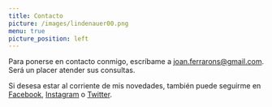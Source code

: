 ```yaml
---
title: Contacto
picture: /images/lindenauer00.png
menu: true
picture_position: left
---
```


Para ponerse en contacto conmigo, escríbame a <a href="mailto:joan.ferrarons@gmail.com">joan.ferrarons@gmail.com</a>. Será un placer atender sus consultas.

Si desesa estar al corriente de mis novedades, también puede seguirme en [Facebook](http://www.facebook.com/ferrarons.traductor), [Instagram](http://www.instagram.com/jferrarons) o [Twitter](https://twitter.com/_jferrarons_).